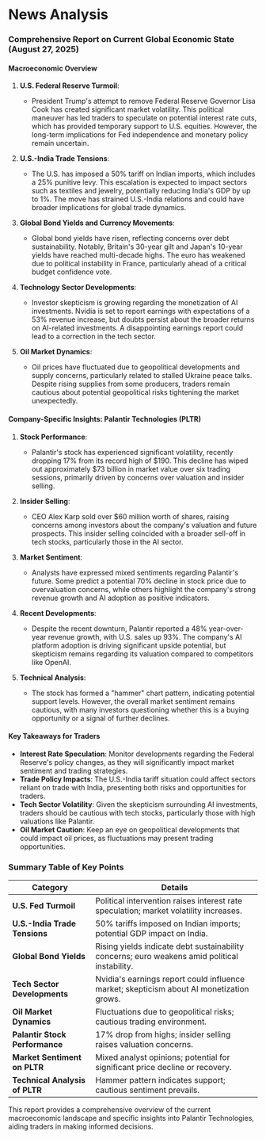 # News Analysis

### Comprehensive Report on Current Global Economic State (August 27, 2025)

#### Macroeconomic Overview

1. **U.S. Federal Reserve Turmoil**: 
   - President Trump's attempt to remove Federal Reserve Governor Lisa Cook has created significant market volatility. This political maneuver has led traders to speculate on potential interest rate cuts, which has provided temporary support to U.S. equities. However, the long-term implications for Fed independence and monetary policy remain uncertain.

2. **U.S.-India Trade Tensions**: 
   - The U.S. has imposed a 50% tariff on Indian imports, which includes a 25% punitive levy. This escalation is expected to impact sectors such as textiles and jewelry, potentially reducing India's GDP by up to 1%. The move has strained U.S.-India relations and could have broader implications for global trade dynamics.

3. **Global Bond Yields and Currency Movements**: 
   - Global bond yields have risen, reflecting concerns over debt sustainability. Notably, Britain's 30-year gilt and Japan's 10-year yields have reached multi-decade highs. The euro has weakened due to political instability in France, particularly ahead of a critical budget confidence vote.

4. **Technology Sector Developments**: 
   - Investor skepticism is growing regarding the monetization of AI investments. Nvidia is set to report earnings with expectations of a 53% revenue increase, but doubts persist about the broader returns on AI-related investments. A disappointing earnings report could lead to a correction in the tech sector.

5. **Oil Market Dynamics**: 
   - Oil prices have fluctuated due to geopolitical developments and supply concerns, particularly related to stalled Ukraine peace talks. Despite rising supplies from some producers, traders remain cautious about potential geopolitical risks tightening the market unexpectedly.

#### Company-Specific Insights: Palantir Technologies (PLTR)

1. **Stock Performance**: 
   - Palantir's stock has experienced significant volatility, recently dropping 17% from its record high of $190. This decline has wiped out approximately $73 billion in market value over six trading sessions, primarily driven by concerns over valuation and insider selling.

2. **Insider Selling**: 
   - CEO Alex Karp sold over $60 million worth of shares, raising concerns among investors about the company's valuation and future prospects. This insider selling coincided with a broader sell-off in tech stocks, particularly those in the AI sector.

3. **Market Sentiment**: 
   - Analysts have expressed mixed sentiments regarding Palantir's future. Some predict a potential 70% decline in stock price due to overvaluation concerns, while others highlight the company's strong revenue growth and AI adoption as positive indicators.

4. **Recent Developments**: 
   - Despite the recent downturn, Palantir reported a 48% year-over-year revenue growth, with U.S. sales up 93%. The company's AI platform adoption is driving significant upside potential, but skepticism remains regarding its valuation compared to competitors like OpenAI.

5. **Technical Analysis**: 
   - The stock has formed a "hammer" chart pattern, indicating potential support levels. However, the overall market sentiment remains cautious, with many investors questioning whether this is a buying opportunity or a signal of further declines.

#### Key Takeaways for Traders

- **Interest Rate Speculation**: Monitor developments regarding the Federal Reserve's policy changes, as they will significantly impact market sentiment and trading strategies.
- **Trade Policy Impacts**: The U.S.-India tariff situation could affect sectors reliant on trade with India, presenting both risks and opportunities for traders.
- **Tech Sector Volatility**: Given the skepticism surrounding AI investments, traders should be cautious with tech stocks, particularly those with high valuations like Palantir.
- **Oil Market Caution**: Keep an eye on geopolitical developments that could impact oil prices, as fluctuations may present trading opportunities.

### Summary Table of Key Points

| **Category**                     | **Details**                                                                                     |
|----------------------------------|-------------------------------------------------------------------------------------------------|
| **U.S. Fed Turmoil**            | Political intervention raises interest rate speculation; market volatility increases.          |
| **U.S.-India Trade Tensions**    | 50% tariffs imposed on Indian imports; potential GDP impact on India.                         |
| **Global Bond Yields**          | Rising yields indicate debt sustainability concerns; euro weakens amid political instability.  |
| **Tech Sector Developments**     | Nvidia's earnings report could influence market; skepticism about AI monetization grows.      |
| **Oil Market Dynamics**          | Fluctuations due to geopolitical risks; cautious trading environment.                          |
| **Palantir Stock Performance**   | 17% drop from highs; insider selling raises valuation concerns.                               |
| **Market Sentiment on PLTR**     | Mixed analyst opinions; potential for significant price decline or recovery.                  |
| **Technical Analysis of PLTR**   | Hammer pattern indicates support; cautious sentiment prevails.                                 |

This report provides a comprehensive overview of the current macroeconomic landscape and specific insights into Palantir Technologies, aiding traders in making informed decisions.